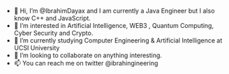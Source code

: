 - 👋 Hi, I’m @IbrahimDayax and I am currently a Java Engineer but I also know C++ and JavaScript.
- 👀 I’m interested in Artificial Intelligence, WEB3 , Quantum Computing, Cyber Security and Crypto.
- 🌱 I’m currently studying Computer Engineering & Artificial Intelligence at UCSI University
- 💞️ I’m looking to collaborate on anything interesting.
- 📫 You can reach me on twitter @ibrahingineering

<!---
IbrahimDayax/IbrahimDayax is a ✨ special ✨ repository because its `README.md` (this file) appears on your GitHub profile.
You can click the Preview link to take a look at your changes.
--->
